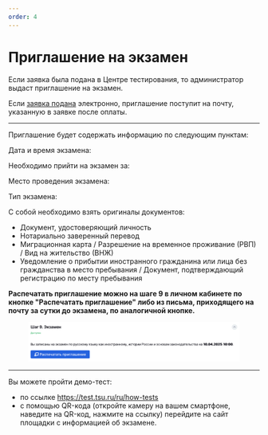 ```yaml
---
order: 4
---
```


# Приглашение на экзамен

Если заявка была подана в Центре тестирования, то администратор выдаст приглашение на экзамен.&#x20;

Если [заявка подана](./) электронно, приглашение поступит на почту, указанную в заявке после оплаты.

***

Приглашение будет содержать информацию по следующим пунктам:

Дата и время экзамена: &#x20;

Необходимо прийти на экзамен за:&#x20;

Место проведения экзамена:&#x20;

Тип экзамена:&#x20;

С собой необходимо взять оригиналы документов:&#x20;

* Документ, удостоверяющий личность&#x20;
* Нотариально заверенный перевод&#x20;
* Миграционная карта / Разрешение на временное проживание (РВП) / Вид на жительство (ВНЖ)&#x20;
* Уведомление о прибытии иностранного гражданина или лица без гражданства в место пребывания / Документ, подтверждающий регистрацию по месту пребывания&#x20;

**Распечатать приглашение можно на шаге 9 в личном кабинете по кнопке "Распечатать приглашение" либо из письма, приходящего на почту за сутки до экзамена, по аналогичной кнопке.**&#x20;

<figure><img src=".gitbook/assets/image (52).png" alt=""><figcaption></figcaption></figure>

***

Вы можете пройти демо-тест:&#x20;

* по ссылке [https://test.tsu.ru/ru/how-tests ](https://test.tsu.ru/ru/how-tests)
* с помощью QR-кода (откройте камеру на вашем смартфоне, наведите на QR-код, нажмите на ссылку) перейдите на сайт площадки с информацией об экзамене.